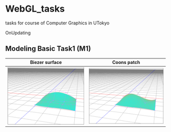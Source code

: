 # WebGL_tasks

tasks for course of Computer Graphics in UTokyo

OnUpdating

## Modeling Basic Task1 (M1)
Biezer surface     |  Coons patch
:-------------------------:|:-------------------------:
![](https://github.com/YanZhu00/WebGL_tasks/blob/main/screenshots/M1_bezier_surface.png)  |![](https://github.com/YanZhu00/WebGL_tasks/blob/main/screenshots/M1_coons_surface.png)


